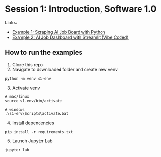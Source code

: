 # Session 1: Introduction, Software 1.0

Links:
- [Example 1: Scraping AI Job Board with Python](https://github.com/ShawhinT/AI-Builders-Bootcamp-5/blob/main/session-1/example_1-scrape_job_board.ipynb)
- [Example 2: AI Job Dashboard with Streamlit (Vibe Coded)](https://github.com/ShawhinT/AI-Builders-Bootcamp-5/blob/main/session-1/example_2-job_dashboard_vibed.py)


## How to run the examples

1. Clone this repo
2. Navigate to downloaded folder and create new venv
```
python -m venv s1-env
```
3. Activate venv
```
# mac/linux
source s1-env/bin/activate

# windows
.\s1-env\Scripts\activate.bat
```
4. Install dependencies
```
pip install -r requirements.txt
```
5. Launch Jupyter Lab
```
jupyter lab
```
